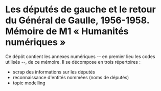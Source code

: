 # Les députés de gauche et le retour du Général de Gaulle, 1956-1958. Mémoire de M1 « Humanités numériques »


Ce dépôt contient les annexes numériques -- en premier lieu les codes utilisés --, de ce mémoire. Il se décompose en trois répertoires : 

- scrap des informations sur les députés
- reconnaissance d'entités nommées (noms de députés)
- topic modelling
